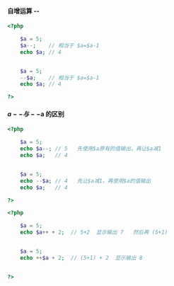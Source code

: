 #### 自增运算 --

```php
<?php

    $a = 5;
    $a--;    // 相当于 $a=$a-1
    echo $a; // 4  


    $a = 5;
    --$a;    // 相当于 $a=$a-1
    echo $a; // 4

?>
```

#### $a-- 与  --$a 的区别

```php
<?php

    $a = 5;
    echo $a--; // 5   先使用$a原有的值输出，再让$a减1
    echo $a;   // 4


    $a = 5;
    echo --$a; // 4   先让$a减1，再使用$a的值输出
    echo $a;   // 4

?>
```

```php
<?php

    $a = 5;
    echo $a++ + 2;  // 5+2  显示输出 7   然后再 (5+1)


    $a = 5;
    echo ++$a + 2;  // (5+1) + 2  显示输出 8


?>
```



